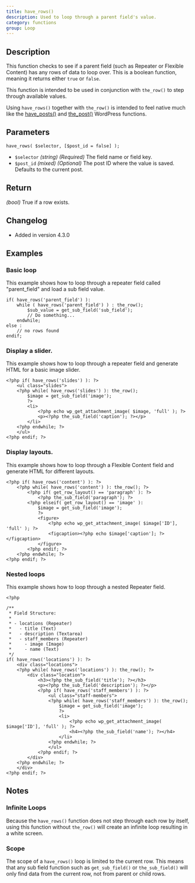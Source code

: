 ```yaml
---
title: have_rows()
description: Used to loop through a parent field's value.
category: functions
group: Loop
---
```


## Description
This function checks to see if a parent field (such as Repeater or Flexible Content) has any rows of data to loop over. This is a boolean function, meaning it returns either `true` or `false`.

This function is intended to be used in conjunction with `the_row()` to step through available values.

Using `have_rows()` together with `the_row()` is intended to feel native much like the [have_posts()](https://codex.wordpress.org/Function_Reference/have_posts/) and [the_post()](https://developer.wordpress.org/reference/functions/the_post/) WordPress functions.

## Parameters
```
have_rows( $selector, [$post_id = false] );
```
- `$selector`		*(string)*	*(Required)*	The field name or field key.
- `$post_id`		*(mixed)*	*(Optional)*	The post ID where the value is saved. Defaults to the current post.

## Return
*(bool)* True if a row exists.

## Changelog
- Added in version 4.3.0

## Examples

### Basic loop
This example shows how to loop through a repeater field called "parent_field" and load a sub field value.
```
if( have_rows('parent_field') ):
    while ( have_rows('parent_field') ) : the_row();
		$sub_value = get_sub_field('sub_field');
		// Do something...
    endwhile;
else :
    // no rows found
endif;
```

### Display a slider.
This example shows how to loop through a repeater field and generate HTML for a basic image slider.

```
<?php if( have_rows('slides') ): ?>
	<ul class="slides">
	<?php while( have_rows('slides') ): the_row(); 
		$image = get_sub_field('image');
		?>
		<li>
			<?php echo wp_get_attachment_image( $image, 'full' ); ?>
		    <p><?php the_sub_field('caption'); ?></p>
		</li>
	<?php endwhile; ?>
	</ul>
<?php endif; ?>
```

### Display layouts.
This example shows how to loop through a Flexible Content field and generate HTML for different layouts.
```
<?php if( have_rows('content') ): ?>
	<?php while( have_rows('content') ): the_row(); ?>
		<?php if( get_row_layout() == 'paragraph' ): ?>
			<?php the_sub_field('paragraph'); ?>
		<?php elseif( get_row_layout() == 'image' ): 
			$image = get_sub_field('image');
			?>
			<figure>
				<?php echo wp_get_attachment_image( $image['ID'], 'full' ); ?>
				<figcaption><?php echo $image['caption']; ?></figcaption>
			</figure>
		<?php endif; ?>
	<?php endwhile; ?>
<?php endif; ?>
```

### Nested loops
This example shows how to loop through a nested Repeater field.
```
<?php 

/**
 * Field Structure:
 *
 * - locations (Repeater)
 *   - title (Text)
 *   - description (Textarea)
 *   - staff_members (Repeater)
 *     - image (Image)
 *     - name (Text)
 */
if( have_rows('locations') ): ?>
	<div class="locations">
	<?php while( have_rows('locations') ): the_row(); ?>
		<div class="location">
			<h3><?php the_sub_field('title'); ?></h3>
			<p><?php the_sub_field('description'); ?></p>
			<?php if( have_rows('staff_members') ): ?>
				<ul class="staff-members">
				<?php while( have_rows('staff_members') ): the_row();
					$image = get_sub_field('image');
					?>
					<li>
						<?php echo wp_get_attachment_image( $image['ID'], 'full' ); ?>
						<h4><?php the_sub_field('name'); ?></h4>
					</li>
				<?php endwhile; ?>
				</ul>
			<?php endif; ?>
		</div>
	<?php endwhile; ?>
	</div>
<?php endif; ?>

```

## Notes

### Infinite Loops
Because the `have_rows()` function does not step through each row by itself, using this function without `the_row()` will create an infinite loop resulting in a white screen.

### Scope
The scope of a `have_rows()` loop is limited to the current row. This means that any sub field function such as `get_sub_field()` or `the_sub_field()` will only find data from the current row, not from parent or child rows.
